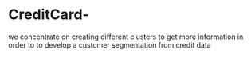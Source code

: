 # CreditCard-
we concentrate on creating different clusters to get more information in order to to develop a customer segmentation from credit data
